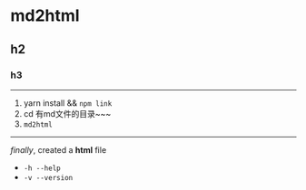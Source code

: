 # md2html
## h2
### h3

***

1. yarn install && `npm link`
2. cd 有md文件的目录~~~
3. `md2html`

***

*finally*, created a **html** file

- `-h --help`
- `-v --version`